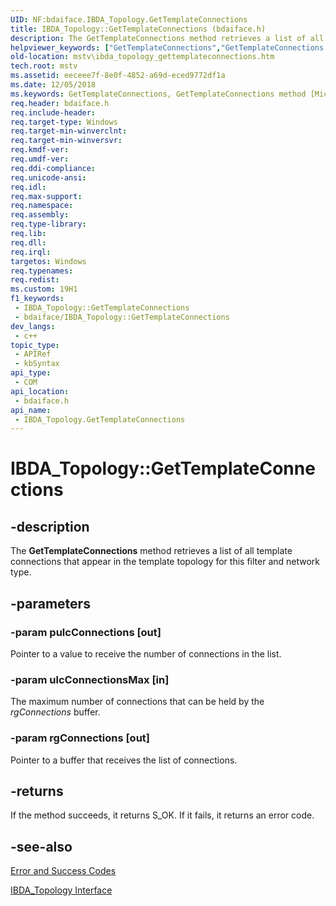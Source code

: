 ```yaml
---
UID: NF:bdaiface.IBDA_Topology.GetTemplateConnections
title: IBDA_Topology::GetTemplateConnections (bdaiface.h)
description: The GetTemplateConnections method retrieves a list of all template connections that appear in the template topology for this filter and network type.
helpviewer_keywords: ["GetTemplateConnections","GetTemplateConnections method [Microsoft TV Technologies]","GetTemplateConnections method [Microsoft TV Technologies]","IBDA_Topology interface","IBDA_Topology interface [Microsoft TV Technologies]","GetTemplateConnections method","IBDA_Topology.GetTemplateConnections","IBDA_Topology::GetTemplateConnections","IBDA_TopologyGetTemplateConnections","bdaiface/IBDA_Topology::GetTemplateConnections","mstv.ibda_topology_gettemplateconnections"]
old-location: mstv\ibda_topology_gettemplateconnections.htm
tech.root: mstv
ms.assetid: eeceee7f-8e0f-4852-a69d-eced9772df1a
ms.date: 12/05/2018
ms.keywords: GetTemplateConnections, GetTemplateConnections method [Microsoft TV Technologies], GetTemplateConnections method [Microsoft TV Technologies],IBDA_Topology interface, IBDA_Topology interface [Microsoft TV Technologies],GetTemplateConnections method, IBDA_Topology.GetTemplateConnections, IBDA_Topology::GetTemplateConnections, IBDA_TopologyGetTemplateConnections, bdaiface/IBDA_Topology::GetTemplateConnections, mstv.ibda_topology_gettemplateconnections
req.header: bdaiface.h
req.include-header: 
req.target-type: Windows
req.target-min-winverclnt: 
req.target-min-winversvr: 
req.kmdf-ver: 
req.umdf-ver: 
req.ddi-compliance: 
req.unicode-ansi: 
req.idl: 
req.max-support: 
req.namespace: 
req.assembly: 
req.type-library: 
req.lib: 
req.dll: 
req.irql: 
targetos: Windows
req.typenames: 
req.redist: 
ms.custom: 19H1
f1_keywords:
 - IBDA_Topology::GetTemplateConnections
 - bdaiface/IBDA_Topology::GetTemplateConnections
dev_langs:
 - c++
topic_type:
 - APIRef
 - kbSyntax
api_type:
 - COM
api_location:
 - bdaiface.h
api_name:
 - IBDA_Topology.GetTemplateConnections
---
```


# IBDA_Topology::GetTemplateConnections


## -description

The <b>GetTemplateConnections</b> method retrieves a list of all template connections that appear in the template topology for this filter and network type.

## -parameters

### -param pulcConnections [out]

Pointer to a value to receive the number of connections in the list.

### -param ulcConnectionsMax [in]

The maximum number of connections that can be held by the <i>rgConnections</i> buffer.

### -param rgConnections [out]

Pointer to a buffer that receives the list of connections.

## -returns

If the method succeeds, it returns S_OK. If it fails, it returns an error code.

## -see-also

<a href="https://docs.microsoft.com/windows/desktop/DirectShow/error-and-success-codes">Error and Success Codes</a>



<a href="https://docs.microsoft.com/windows/desktop/api/bdaiface/nn-bdaiface-ibda_topology">IBDA_Topology Interface</a>


